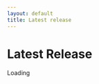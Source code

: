 ```yaml
---
layout: default
title: Latest release
---
```


<script type="module">
  import { getLatestRelease } from "/metacatui/assets/js/github-functions.js";
  getLatestRelease();
</script>

# Latest Release

<div id="releaseContainer">Loading</div>
